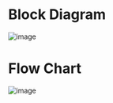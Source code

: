 # Block Diagram
![image](https://user-images.githubusercontent.com/101259618/168268894-1c387f48-2287-40a4-a3f2-5fa9ac6dd07d.png)

# Flow Chart
![image](https://user-images.githubusercontent.com/101259618/168267376-c4d84117-8845-4164-9b90-15654539f413.png)

